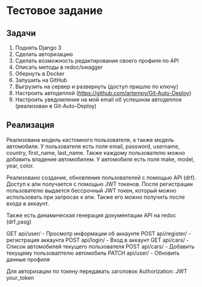 # Тестовое задание

## Задачи
1. Поднять Django 3
2. Сделать авторизацию
3. Сделать возможность редактирования своего профиля по API
4. Описать методы в redoc/swagger
5. Обернуть в Docker
6. Запушить на GitHub
7. Выгрузить на сервер и развернуть (доступ пришлю по ключу)
8. Настроить автодеплой (https://github.com/artempy/Git-Auto-Deploy)
9. Настроить уведомление на мой email об успешном автодеплое (реализован в Git-Auto-Deploy)

## Реализация
Реализована модель кастомного пользователя, а также модель автомобиля. У пользователя есть поля email, password,
username, country, first_name, last_name. Также каждому пользователю можно добавить
владение автомобилем. У автомобиля есть поля make, model, year, color. 

Реализовано создание, обновление пользователей с помощью API (drf). Доступ к апи получается с помощью
JWT токенов. После регистрации пользователю выдается бессрочный JWT токен, который можно использовать при запросах к апи.
Также его можно получить после входа в аккаунт.

Также есть динамическая генерация документации API на redoc (drf_yasg)

GET api/user/ - Просмотр информации об аккаунте
POST api/register/ - регистрация аккаунта
POST api/login/ - Вход в аккаунт
GET api/cars/ - Список автомобилей текущего пользователя
POST api/cars/ - Добавить текущему пользоваптелю автомобиль
PATCH api/user/ - Обновить данные профиля

Для авторизации по токену передавать заголовок Authorization: JWT your_token
